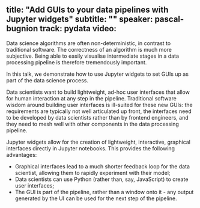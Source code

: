 title: "Add GUIs to your data pipelines with Jupyter widgets"
subtitle: ""
speaker: pascal-bugnion
track: pydata
video:
---
Data science algorithms are often non-deterministic, in contrast to traditional software. The correctness of an algorithm is much more subjective. Being able to easily visualise intermediate stages in a data processing pipeline is therefore tremendously important.

In this talk, we demonstrate how to use Jupyter widgets to set GUIs up as part of the data science process.

Data scientists want to build lightweight, ad-hoc user interfaces that allow for human interaction at any step in the pipeline. Traditional software wisdom around building user interfaces is ill-suited for these new GUIs: the requirements are typically not well articulated up front, the interfaces need to be developed by data scientists rather than by frontend engineers, and they need to mesh well with other components in the data processing pipeline.

Jupyter widgets allow for the creation of lightweight, interactive, graphical interfaces directly in Jupyter notebooks. This provides the following advantages:

 - Graphical interfaces lead to a much shorter feedback loop for the data scientist, allowing them to rapidly experiment with their model;
 - Data scientists can use Python (rather than, say, JavaScript) to create user interfaces;
 - The GUI is part of the pipeline, rather than a window onto it - any output generated by the UI can be used for the next step of the pipeline.
